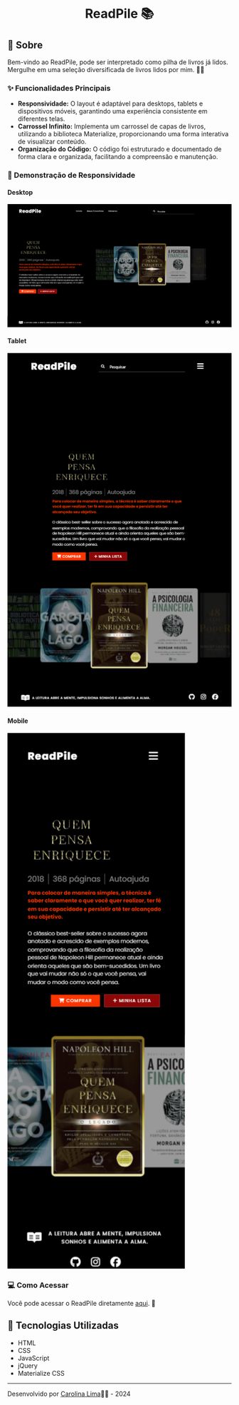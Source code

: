  <h1 align="center">
    <p>ReadPile 📚</p>
</h1>

## 📖 Sobre
Bem-vindo ao ReadPile, pode ser interpretado como pilha de livros já lidos. Mergulhe em uma seleção diversificada de livros lidos por mim. 👩‍💻

### ✨ Funcionalidades Principais

- **Responsividade:** O layout é adaptável para desktops, tablets e dispositivos móveis, garantindo uma experiência consistente em diferentes telas.
- **Carrossel Infinito:** Implementa um carrossel de capas de livros, utilizando a biblioteca Materialize, proporcionando uma forma interativa de visualizar conteúdo.
-  **Organização do Código:** O código foi estruturado e documentado de forma clara e organizada, facilitando a compreensão e manutenção.

### 📱 Demonstração de Responsividade

#### Desktop
<img src="./imagens/desktop.png" alt="Demonstrativo do ReadPile em um Desktop" width="800px">

#### Tablet
<img src="./imagens/tablet.png" alt="Demonstrativo do ReadPile em um Tablet" width="600px">

#### Mobile
<img src="./imagens/mobile.png" alt="Demonstrativo do ReadPile em um Dispositivo Móvel" width="400px">


### 💻 Como Acessar  
Você pode acessar o ReadPile diretamente [aqui](https://read-pile.vercel.app/). 👀

## 🚀 Tecnologias Utilizadas

- HTML
- CSS
- JavaScript
- jQuery
- Materialize CSS

---
Desenvolvido por [Carolina Lima](https://github.com/CarolinaLM)👩‍💻 - 2024

